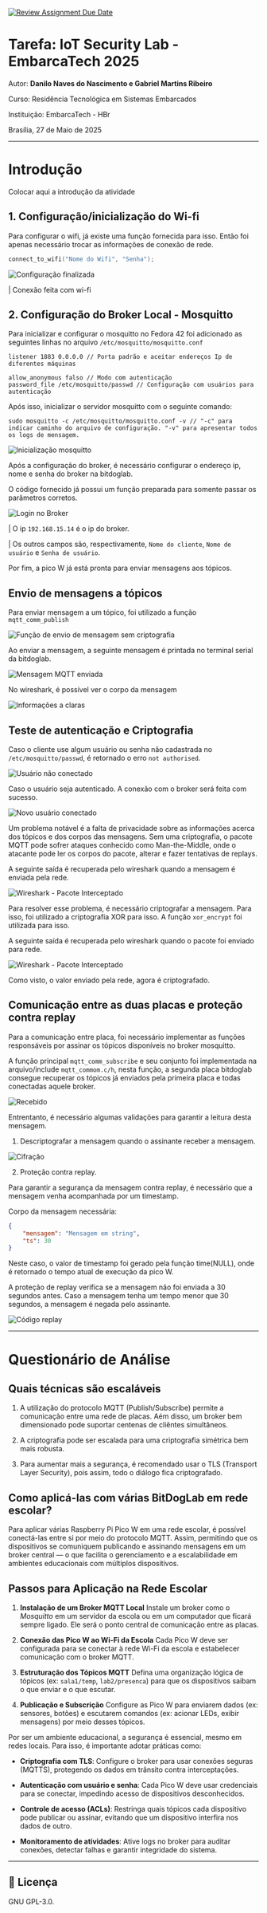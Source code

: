 [![Review Assignment Due Date](https://classroom.github.com/assets/deadline-readme-button-22041afd0340ce965d47ae6ef1cefeee28c7c493a6346c4f15d667ab976d596c.svg)](https://classroom.github.com/a/G8V_0Zaq)

# Tarefa: IoT Security Lab - EmbarcaTech 2025

Autor: **Danilo Naves do Nascimento e Gabriel Martins Ribeiro**

Curso: Residência Tecnológica em Sistemas Embarcados

Instituição: EmbarcaTech - HBr

Brasília, 27 de Maio de 2025

---

# Introdução

Colocar aqui a introdução da atividade

## 1. Configuração/inicialização do Wi-fi

Para configurar o wifi, já existe uma função fornecida para isso. Então foi apenas necessário trocar as informações de conexão de rede.

```c
connect_to_wifi("Nome do Wifi", "Senha");
```

![Configuração finalizada](./img/conf-wifi.png)

| Conexão feita com wi-fi

## 2.  Configuração do Broker Local - Mosquitto

Para inicializar e configurar o mosquitto no Fedora 42 foi adicionado as seguintes linhas no arquivo ```/etc/mosquitto/mosquitto.conf```

```shell
listener 1883 0.0.0.0 // Porta padrão e aceitar endereços Ip de diferentes máquinas
```

```shell
allow_anonymous falso // Modo com autenticação
password_file /etc/mosquitto/passwd // Configuração com usuários para autenticação
```

Após isso, inicializar o servidor mosquitto com o seguinte comando:

```
sudo mosquitto -c /etc/mosquitto/mosquitto.conf -v // "-c" para indicar caminho do arquivo de configuração. "-v" para apresentar todos os logs de mensagem.
```

![Inicialização mosquitto](img/conf-mosquitto.png)

Após a configuração do broker, é necessário configurar o endereço ip, nome e senha do broker na bitdoglab.

O código fornecido já possui um função preparada para somente passar os parâmetros corretos.

![Login no Broker](/img/broker-bitdoglab.png)

| O ip `192.168.15.14` é o ip do broker.

| Os outros campos são, respectivamente, `Nome do cliente`, `Nome de usuário` e `Senha de usuário`.

Por fim, a pico W já está pronta para enviar mensagens aos tópicos.

## Envio de mensagens a tópicos

Para enviar mensagem a um tópico, foi utilizado a função `mqtt_comm_publish`

![Função de envio de mensagem sem criptografia](/img/msg-nocrypt.png)

Ao enviar a mensagem, a seguinte mensagem é printada no terminal serial da bitdoglab.

![Mensagem MQTT enviada](/img/serial-msg-send.png)

No wireshark, é possível ver o corpo da mensagem

![Informações a claras](/img/wireshark-nocrypt.png)

## Teste de autenticação e Criptografia

Caso o cliente use algum usuário ou senha não cadastrada no `/etc/mosquitto/passwd`, é retornado o erro `not authorised`.

![Usuário não conectado](/img/not-authorised.png)

Caso o usuário seja autenticado. A conexão com o broker será feita com sucesso.

![Novo usuário conectado](/img/client-connect.png)

Um problema notável é a falta de privacidade sobre as informações acerca dos tópicos e dos corpos das mensagens. Sem uma criptografia, o pacote MQTT pode sofrer ataques conhecido como Man-the-Middle, onde o atacante pode ler os corpos do pacote, alterar e fazer tentativas de replays.

A seguinte saída é recuperada pelo wireshark quando a mensagem é enviada pela rede.

![Wireshark - Pacote Interceptado](img/wire-msg-nocrypt.png)

Para resolver esse problema, é necessário criptografar a mensagem. Para isso, foi utilizado a criptografia XOR para isso. A função `xor_encrypt` foi utilizada para isso.

A seguinte saída é recuperada pelo wireshark quando o pacote foi enviado para rede.

![Wireshark - Pacote Interceptado](img/wire-msg-crypt.png)

Como visto, o valor enviado pela rede, agora é criptografado.

## Comunicação entre as duas placas e proteção contra replay

Para a comunicação entre placa, foi necessário implementar as funções responsáveis por assinar os tópicos disponíveis no broker mosquitto.

A função principal `mqtt_comm_subscribe` e seu conjunto foi implementada na arquivo/include `mqtt_commom.c/h`, nesta função, a segunda placa bitdoglab consegue recuperar os tópicos já enviados pela primeira placa e todas conectadas aquele broker.

![Recebido](/img/recv-mqtt.png)

Entrentanto, é necessário algumas validações para garantir a leitura desta mensagem.

1. Descriptografar a mensagem quando o assinante receber a mensagem.

![Cifração](/img/decrypt.png)

2. Proteção contra replay.

Para garantir a segurança da mensagem contra replay, é necessário que a mensagem venha acompanhada por um timestamp.

Corpo da mensagem necessária:

```json
{
    "mensagem": "Mensagem em string",
    "ts": 30
}
```

Neste caso, o valor de timestamp foi gerado pela função time(NULL), onde é retornado o tempo atual de execução da pico W.

A proteção de replay verifica se a mensagem não foi enviada a 30 segundos antes. Caso a mensagem tenha um tempo menor que 30 segundos, a mensagem é negada pelo assinante.

![Código replay](/img/replay.png)

---

# Questionário de Análise

## Quais técnicas são escaláveis

1. A utilização do protocolo MQTT (Publish/Subscribe) permite a comunicação entre uma rede de placas. Aém disso, um broker bem dimensionado pode suportar centenas de cliêntes simultâneos.

2. A criptografia pode ser escalada para uma criptografia simétrica bem mais robusta.

3. Para aumentar mais a segurança, é recomendado usar o TLS (Transport Layer Security), pois assim, todo o diálogo fica criptografado.

## Como aplicá-las com várias BitDogLab em rede escolar?

Para aplicar várias Raspberry Pi Pico W em uma rede escolar, é possível conectá-las entre si por meio do protocolo MQTT. Assim, permitindo que os dispositivos se comuniquem publicando e assinando mensagens em um broker central — o que facilita o gerenciamento e a escalabilidade em ambientes educacionais com múltiplos dispositivos.

## Passos para Aplicação na Rede Escolar

1. **Instalação de um Broker MQTT Local**
   Instale um broker como o *Mosquitto* em um servidor da escola ou em um computador que ficará sempre ligado. Ele será o ponto central de comunicação entre as placas.

2. **Conexão das Pico W ao Wi-Fi da Escola**
   Cada Pico W deve ser configurada para se conectar à rede Wi-Fi da escola e estabelecer comunicação com o broker MQTT.

3. **Estruturação dos Tópicos MQTT**
   Defina uma organização lógica de tópicos (ex: `sala1/temp`, `lab2/presenca`) para que os dispositivos saibam o que enviar e o que escutar.

4. **Publicação e Subscrição**
   Configure as Pico W para enviarem dados (ex: sensores, botões) e escutarem comandos (ex: acionar LEDs, exibir mensagens) por meio desses tópicos.

Por ser um ambiente educacional, a segurança é essencial, mesmo em redes locais. Para isso, é importante adotar práticas como:

* **Criptografia com TLS**: Configure o broker para usar conexões seguras (MQTTS), protegendo os dados em trânsito contra interceptações.

* **Autenticação com usuário e senha**: Cada Pico W deve usar credenciais para se conectar, impedindo acesso de dispositivos desconhecidos.

* **Controle de acesso (ACLs)**: Restringa quais tópicos cada dispositivo pode publicar ou assinar, evitando que um dispositivo interfira nos dados de outro.

* **Monitoramento de atividades**: Ative logs no broker para auditar conexões, detectar falhas e garantir integridade do sistema.

---

## 📜 Licença
GNU GPL-3.0.
